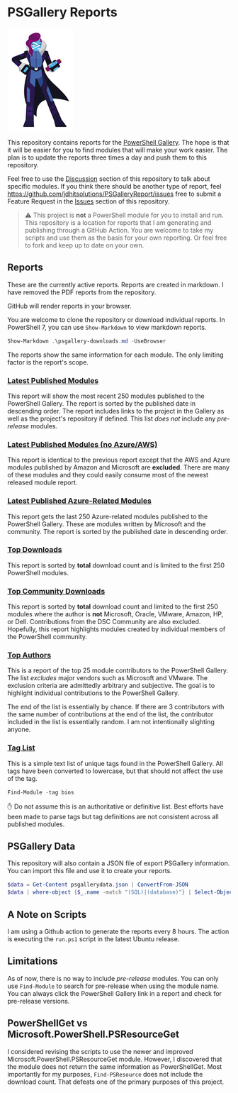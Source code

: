 # PSGallery Reports

![MSPowerShell](images/PowerShell-transparent-thumb.jpg)

This repository contains reports for the [PowerShell Gallery](https://powershellgallery.com). The hope is that it will be easier for you to find modules that will make your work easier. The plan is to update the reports three times a day and push them to this repository.

Feel free to use the [Discussion](https://github.com/jdhitsolutions/PSGalleryReport/discussions) section of this repository to talk about specific modules. If you think there should be another type of report, feel <https://github.com/jdhitsolutions/PSGalleryReport/issues> free to submit a Feature Request in the [Issues](https://github.com/jdhitsolutions/PSGalleryReport/issues) section of this repository.

> :warning: This project is __not__ a PowerShell module for you to install and run. This repository is a location for reports that I am generating and publishing through a GitHub Action. You are welcome to take my scripts and use them as the basis for your own reporting. Or feel free to fork and keep up to date on your own.

## Reports

These are the currently active reports. Reports are created in markdown. I have removed the PDF reports from the repository.

GitHub will render reports in your browser.

 You are welcome to clone the repository or download individual reports. In PowerShell 7, you can use `Show-Markdown` to view markdown reports.

```powershell
Show-Markdown .\psgallery-downloads.md -UseBrowser
```

The reports show the same information for each module. The only limiting factor is the report's scope.

### [Latest Published Modules](psgallery-newest.md)

This report will show the most recent 250 modules published to the PowerShell Gallery. The report is sorted by the published date in descending order. The report includes links to the project in the Gallery as well as the project's repository if defined. This list *does not* include any *pre-release* modules.

### [Latest Published Modules (no Azure/AWS)](psgallery-filtered.md)

This report is identical to the previous report except that the AWS and Azure modules published by Amazon and Microsoft are __excluded__. There are many of these modules and they could easily consume most of the newest released module report.

### [Latest Published Azure-Related Modules](psgallery-azure.md)

This report gets the last 250 Azure-related modules published to the PowerShell Gallery. These are modules written by Microsoft and the community. The report is sorted by the published date in descending order.

### [Top Downloads](psgallery-downloads.md)

This report is sorted by __total__ download count and is limited to the first 250 PowerShell modules.

### [Top Community Downloads](psgallery-downloads-community.md)

This report is sorted by __total__ download count and limited to the first 250 modules where the author is __not__ Microsoft, Oracle, VMware, Amazon, HP, or Dell. Contributions from the DSC Community are also excluded. Hopefully, this report highlights modules created by individual members of the PowerShell community.

### [Top Authors](psgallery-authors.md)

This is a report of the top 25 module contributors to the PowerShell Gallery. The list *excludes* major vendors such as Microsoft and VMware. The exclusion criteria are admittedly arbitrary and subjective. The goal is to highlight individual contributions to the PowerShell Gallery.

The end of the list is essentially by chance. If there are 3 contributors with the same number of contributions at the end of the list, the contributor included in the list is essentially random. I am not intentionally slighting anyone.

### [Tag List](taglist.txt)

This is a simple text list of unique tags found in the PowerShell Gallery. All tags have been converted to lowercase, but that should not affect the use of the tag.

```powershell
Find-Module -tag bios
```

:hand: Do not assume this is an authoritative or definitive list. Best efforts have been made to parse tags but tag definitions are not consistent across all published modules.

## PSGallery Data

This repository will also contain a JSON file of export PSGallery information. You can import this file and use it to create your reports.

```powershell
$data = Get-Content psgallerydata.json | ConvertFrom-JSON
$data | where-object {$_.name -match "(SQL)|(database)"} | Select-Object -property name,author,version,description,projecturi
```

## A Note on Scripts

I am using a Github action to generate the reports every 8 hours. The action is executing the `run.ps1` script in the latest Ubuntu release.

## Limitations

As of now, there is no way to include *pre-release* modules. You can only use `Find-Module` to search for pre-release when using the module name. You can always click the PowerShell Gallery link in a report and check for pre-release versions.

## PowerShellGet vs Microsoft.PowerShell.PSResourceGet

I considered revising the scripts to use the newer and improved Microsoft.PowerShell.PSResourceGet module. However, I discovered that the module does not return the same information as PowerShellGet. Most importantly for my purposes, `Find-PSResource` does not include the download count. That defeats one of the primary purposes of this project.
